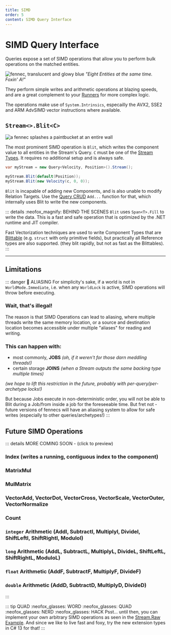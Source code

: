 ```yaml
---
title: SIMD
order: 5
content: SIMD Query Interface
---
```


# SIMD Query Interface
Queries expose a set of SIMD operations that allow you to perform bulk operations on the matched entities.

![fennec, translucent and glowy blue](https://fennecs.tech/img/fennec-vectorized-256.png)
*"Eight Entities at the same time. Foxin' A!"*

They perform simple writes and arithmetic operations at blazing speeds, and are a great complement to your [Runners](Stream.For.md) for more complex logic.

The operations make use of `System.Intrinsics`, especailly the AVX2, SSE2 and ARM AdvSIMD vector instructions where available. 

## `Stream<>.Blit<C>`
![a fennec splashes a paintbucket at an entire wall ](https://fennecs.tech/img/fennec-blit.png)

The most prominent SIMD operation is `Blit`, which writes the component value to all entities in the Stream's Query. `C` must be one of the [Stream Types](index.md#stream-types). It requires no additional setup and is always safe.

```csharp
var myStream = new Query<Velocity, Position>().Stream();

myStream.Blit(default(Position));
myStream.Blit(new Velocity(c, 0, 0));
```

`Blit` is incapable of adding new Components, and is also unable to modify Relation Targets. Use the [Query CRUD](/docs/Queries/CRUD.md) `Add...` function for that, which internally uses Blit to write the new components.

::: details :neofox_magnify: BEHIND THE SCENES
`Blit` uses `Span<T>.Fill` to write the data. This is a fast and safe operation that is optimized by the .NET runtime and JIT compiler.

Fast Vectorization techniques are used to write Component Types that are [Blittable](https://learn.microsoft.com/en-us/dotnet/framework/interop/blittable-and-non-blittable-types) (e.g. `struct` with only primitive fields), but practically all Reference types are also supported. (they blit rapidly, but not as fast as the Blittables).
:::

------
## Limitations
::: danger 🔏 ALIASING
For simplicity's sake, if a world is not in `WorldMode.Immediate`, i.e. when any `WorldLock` is active, SIMD operations will throw before executing.

### Wait, that's illegal!
The reason is that SIMD Operations can lead to aliasing, where multiple threads write the same memory location, or a source and destination location becomes accessible under multiple "aliases" for reading and writing.

### This can happen with:
- most commonly, **JOBS** *(oh, if it weren't for those darn meddling threads!)*
- certain storage **JOINS** *(when a Stream outputs the same backing type multiple times)*


*(we hope to lift this restriction in the future, probably with per-query/per-archetype locks!)*

But because Jobs execute in non-deterministic order, you will not be able to Blit during a Job/from inside a job for the foreseeable time. But fret not - future versions of fennecs will have an aliasing system to allow for safe writes (especially to other queries/archetypes!)
:::

## Future SIMD Operations
::: details MORE COMING SOON - (click to preview)

### Index (writes a running, contiguous index to the component)

### MatrixMul

### MulMatrix

### VectorAdd, VectorDot, VectorCross, VectorScale, VectorOuter, VectorNormalize

### Count

### `integer` Arithmetic (AddI, SubtractI, MultiplyI, DivideI, ShiftLeftI, ShiftRightI, ModuloI)
### `long` Arithmetic (AddL, SubtractL, MultiplyL, DivideL, ShiftLeftL, ShiftRightL, ModuloL)
### `float` Arithmetic (AddF, SubtractF, MultiplyF, DivideF)
### `double` Arithmetic (AddD, SubtractD, MultiplyD, DivideD)



:::


::: tip QUAD :neofox_glasses: WORD :neofox_glasses: QUAD :neofox_glasses: NERD :neofox_glasses: HACK
Psst... until then, you can implement your own arbitrary SIMD operations as seen in the  [Stream.Raw Example](Stream.Raw.md#examples). And since we like to live fast and foxy, try the new extension types in C# 13 for that!
:::

